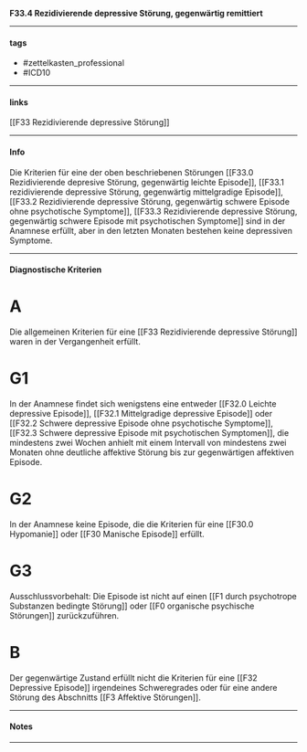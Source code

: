 __F33.4 Rezidivierende depressive Störung, gegenwärtig remittiert__

___________________________________________
#### tags

- #zettelkasten_professional
- #ICD10 
___________________________________________
#### links

[[F33 Rezidivierende depressive Störung]]

___________________________________________
#### Info
Die Kriterien für eine der oben beschriebenen Störungen [[F33.0 Rezidivierende depresive Störung, gegenwärtig leichte Episode]], [[F33.1 rezidivierende depressive Störung, gegenwärtig mittelgradige Episode]], [[F33.2 Rezidivierende depressive Störung, gegenwärtig schwere Episode ohne psychotische Symptome]], [[F33.3 Rezidivierende depressive Störung, gegenwärtig schwere Episode mit psychotischen Symptome]] sind in der Anamnese erfüllt, aber in den letzten Monaten bestehen keine depressiven Symptome.
___________________________________________
#### Diagnostische Kriterien
# A
Die allgemeinen Kriterien für eine [[F33 Rezidivierende depressive Störung]] waren in der Vergangenheit erfüllt.

# G1
In der Anamnese findet sich wenigstens eine entweder [[F32.0 Leichte depressive Episode]], [[F32.1 Mittelgradige depressive Episode]] oder [[F32.2 Schwere depressive Episode ohne psychotische Symptome]], [[F32.3 Schwere depressive Episode mit psychotischen Symptomen]], die mindestens zwei Wochen anhielt mit einem Intervall von mindestens zwei Monaten ohne deutliche affektive Störung bis zur gegenwärtigen affektiven Episode.

# G2
In der Anamnese keine Episode, die die Kriterien für eine [[F30.0 Hypomanie]] oder [[F30 Manische Episode]] erfüllt.

# G3
Ausschlussvorbehalt: Die Episode ist nicht auf einen [[F1 durch psychotrope Substanzen bedingte Störung]] oder [[F0 organische psychische Störungen]] zurückzuführen.

# B
Der gegenwärtige Zustand erfüllt nicht die Kriterien für eine [[F32 Depressive Episode]] irgendeines Schweregrades oder für eine andere Störung des Abschnitts [[F3 Affektive Störungen]].
___________________________________________
#### Notes

___________________________________________

